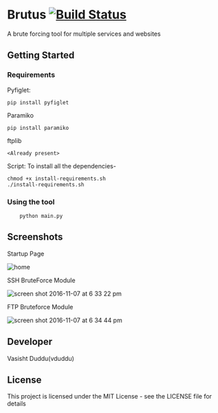 # Brutus    [![Build Status](https://travis-ci.org/vduddu/Brutus.svg?branch=master)](https://travis-ci.org/vduddu/Brutus)
A brute forcing tool for multiple services and websites

## Getting Started

### Requirements

Pyfiglet:
    
    pip install pyfiglet
    
Paramiko

    pip install paramiko
    
ftplib
    
    <Already present>

Script: To install all the dependencies-
    
    chmod +x install-requirements.sh
    ./install-requirements.sh

### Using the tool

        python main.py
        
## Screenshots

Startup Page

![home](https://cloud.githubusercontent.com/assets/20644368/20036171/36170c8a-a426-11e6-931b-f5cdec3f0a15.png)

SSH BruteForce Module

![screen shot 2016-11-07 at 6 33 22 pm](https://cloud.githubusercontent.com/assets/20644368/20058849/3aab62a2-a519-11e6-8a13-af7ee6d6cb16.png)

FTP Bruteforce Module

![screen shot 2016-11-07 at 6 34 44 pm](https://cloud.githubusercontent.com/assets/20644368/20058868/5d4c873c-a519-11e6-9aab-1c12b8d12f64.png)


## Developer

Vasisht Duddu(vduddu)


## License

This project is licensed under the MIT License - see the LICENSE file for details
